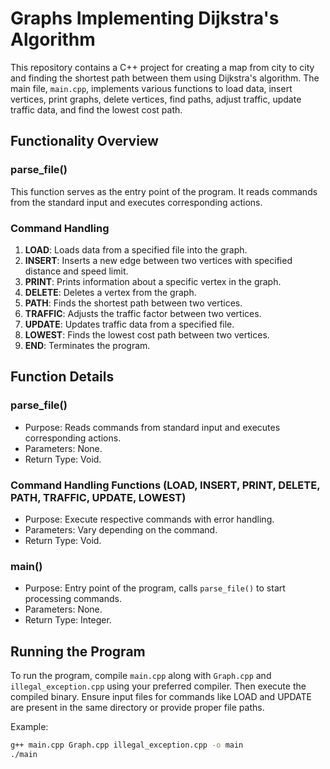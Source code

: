 # Graphs Implementing Dijkstra's Algorithm

This repository contains a C++ project for creating a map from city to city and finding the shortest path between them using Dijkstra's algorithm. The main file, `main.cpp`, implements various functions to load data, insert vertices, print graphs, delete vertices, find paths, adjust traffic, update traffic data, and find the lowest cost path.

## Functionality Overview

### parse_file()

This function serves as the entry point of the program. It reads commands from the standard input and executes corresponding actions.

### Command Handling

1. **LOAD**: Loads data from a specified file into the graph.
2. **INSERT**: Inserts a new edge between two vertices with specified distance and speed limit.
3. **PRINT**: Prints information about a specific vertex in the graph.
4. **DELETE**: Deletes a vertex from the graph.
5. **PATH**: Finds the shortest path between two vertices.
6. **TRAFFIC**: Adjusts the traffic factor between two vertices.
7. **UPDATE**: Updates traffic data from a specified file.
8. **LOWEST**: Finds the lowest cost path between two vertices.
9. **END**: Terminates the program.

## Function Details

### parse_file()

- Purpose: Reads commands from standard input and executes corresponding actions.
- Parameters: None.
- Return Type: Void.

### Command Handling Functions (LOAD, INSERT, PRINT, DELETE, PATH, TRAFFIC, UPDATE, LOWEST)

- Purpose: Execute respective commands with error handling.
- Parameters: Vary depending on the command.
- Return Type: Void.

### main()

- Purpose: Entry point of the program, calls `parse_file()` to start processing commands.
- Parameters: None.
- Return Type: Integer.

## Running the Program

To run the program, compile `main.cpp` along with `Graph.cpp` and `illegal_exception.cpp` using your preferred compiler. Then execute the compiled binary. Ensure input files for commands like LOAD and UPDATE are present in the same directory or provide proper file paths.

Example:
```bash
g++ main.cpp Graph.cpp illegal_exception.cpp -o main
./main
